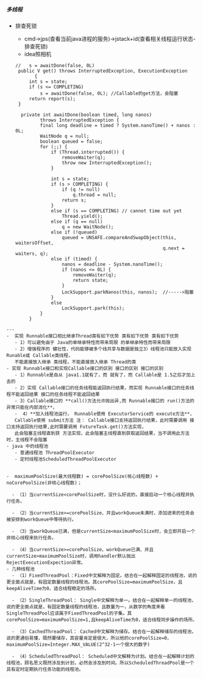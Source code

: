 ##### 多线程
- 排查死锁
   - cmd->jps(查看当前java进程的服务)->jstack+id(查看相关线程运行状态-排查死锁)
   - idea照相机
   
   ```
   //   s = awaitDone(false, 0L)
    public V get() throws InterruptedException, ExecutionException
          {
        int s = state;
        if (s <= COMPLETING)
            s = awaitDone(false, 0L); //Callable的get方法，会阻塞
        return report(s);
    }

     private int awaitDone(boolean timed, long nanos)
            throws InterruptedException {
            final long deadline = timed ? System.nanoTime() + nanos : 0L;
            WaitNode q = null;
            boolean queued = false;
            for (;;) {
                if (Thread.interrupted()) {
                    removeWaiter(q);
                    throw new InterruptedException();
                }
    
                int s = state;
                if (s > COMPLETING) {
                    if (q != null)
                        q.thread = null;
                    return s;
                }
                else if (s == COMPLETING) // cannot time out yet
                    Thread.yield();
                else if (q == null)
                    q = new WaitNode();
                else if (!queued)
                    queued = UNSAFE.compareAndSwapObject(this, waitersOffset,
                                                         q.next = waiters, q);
                else if (timed) {
                    nanos = deadline - System.nanoTime();
                    if (nanos <= 0L) {
                        removeWaiter(q);
                        return state;
                    }
                    LockSupport.parkNanos(this, nanos);  //----->阻塞
                }
                else
                    LockSupport.park(this);
            }
        }
```
---
-  实现 Runnable接口相比继承Thread类有如下优势 类有如下优势 类有如下优势
   - 1）可以避免由于 Java的单继承特性而带来局限 的单继承特性而带来局限 
   - 2）增强程序的 健壮性，代码能够被多个线共享与数据是独立3）线程池只能放入实现 Runable或 Callable类线程，
   不能直接放入继承 类线程，不能直接放入继承 Thread的类
- 实现 Runnable接口和实现Callable接口的区别 接口的区别 接口的区别
   - 1）Runnable是自从 java1.1就有了，而 就有了，而 Callable是 1.5之后才加上去的 
   - 2）实现 Callable接口的任务线程能返回执行结果，而实现 Runnable接口的任务线程不能返回结果 接口的任务线程不能返回结果 
   - 3）Callable接口的 **call()方法允许抛出异,而 Runnable接口的 run()方法的异常只能在内部消化**，
   -  4）**加入线程池运行， Runnable使用 ExecutorService的 execute方法**，
   Callable使用 submit方法 注： Callable接口支持返回执行结果，此时需要调用 接口支持返回执行结果,此时需要调用 FutureTask.get()方法实现，
   此会阻塞主线程直到获 方法实现，此会阻塞主线程直到获取返回结果，当不调用此方法时，主线程不会阻塞
- java 中的线程池
   - 普通线程池 ThreadPoolExecutor
   - 定时线程池ScheduledThreadPoolExecutor
   

-  maximumPoolSize(最大线程数) = corePoolSize(核心线程数) + noCorePoolSize(非核心线程数)；
 
  - （1）当currentSize<corePoolSize时，没什么好说的，直接启动一个核心线程并执行任务。
 
  - （2）当currentSize>=corePoolSize、并且workQueue未满时，添加进来的任务会被安排到workQueue中等待执行。
 
  - （3）当workQueue已满，但是currentSize<maximumPoolSize时，会立即开启一个非核心线程来执行任务。
 
  - （4）当currentSize>=corePoolSize、workQueue已满、并且currentSize>maximumPoolSize时，调用handler默认抛出RejectExecutionExpection异常。
- 几种线程池
  - （1）FixedThreadPool：Fixed中文解释为固定。结合在一起解释固定的线程池，说的更全面点就是，有固定数量线程的线程池。其corePoolSize=maximumPoolSize，且keepAliveTime为0，适合线程稳定的场所。
 
  - （2）SingleThreadPool： Single中文解释为单一。结合在一起解释单一的线程池，说的更全面点就是，有固定数量线程的线程池，且数量为一，从数学的角度来看SingleThreadPool应该属于FixedThreadPool的子集。其corePoolSize=maximumPoolSize=1,且keepAliveTime为0，适合线程同步操作的场所。
 
  - （3）CachedThreadPool： Cached中文解释为储存。结合在一起解释储存的线程池，说的更通俗易懂，既然要储存，其容量肯定是很大，所以他的corePoolSize=0，maximumPoolSize=Integer.MAX_VALUE(2^32-1一个很大的数字)
 
  - （4）ScheduledThreadPool： Scheduled中文解释为计划。结合在一起解释计划的线程池，顾名思义既然涉及到计划，必然会涉及到时间。所以ScheduledThreadPool是一个具有定时定期执行任务功能的线程池。
   

